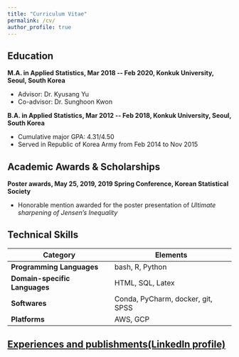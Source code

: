 ```yaml
---
title: "Curriculum Vitae"
permalink: /cv/
author_profile: true
---
```


## Education
__M.A. in Applied Statistics, Mar 2018 -- Feb 2020, Konkuk University, Seoul, South Korea__
* Advisor: Dr. Kyusang Yu
* Co-advisor: Dr. Sunghoon Kwon

__B.A. in Applied Statistics, Mar 2012 -- Feb 2018, Konkuk University, Seoul, South Korea__
* Cumulative major GPA: 4.31/4.50
* Served in Republic of Korea Army from Feb 2014 to Nov 2015

## Academic Awards & Scholarships
__Poster awards, May 25, 2019, 2019 Spring Conference, Korean Statistical Society__
* Honorable mention awarded for the poster presentation of _Ultimate sharpening of Jensen’s Inequality_

## Technical Skills

Category|Elements
-|-
__Programming Languages__|bash, R, Python
__Domain-specific Languages__|HTML, SQL, Latex
__Softwares__|Conda, PyCharm, docker, git, SPSS
__Platforms__|AWS, GCP

## <a href='https://www.linkedin.com/in/jaehochang92/?locale=en_US' target='_blank'>Experiences and publishments(LinkedIn profile)</a>